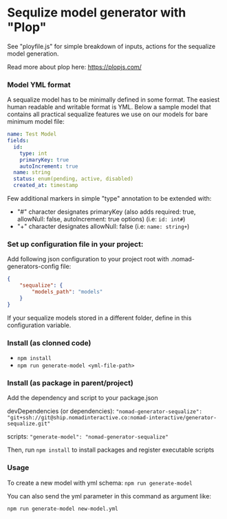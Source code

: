 # Sequlize model generator with "Plop"

See "ployfile.js" for simple breakdown of inputs, actions for the sequalize model generation.

Read more about plop here: https://plopjs.com/


### Model YML format

A sequalize model has to be minimally defined in some format. The easiest human readable and writable format is YML. Below a sample model that contains all practical sequalize features we use on our models for bare minimum model file:

```yml
name: Test Model
fields:
  id:
	type: int
	primaryKey: true
	autoIncrement: true
  name: string
  status: enum(pending, active, disabled)
  created_at: timestamp
```

Few additional markers in simple "type" annotation to be extended with:

- "#" character designates primaryKey (also adds required: true, allowNull: false, autoIncrement: true options) (i.e: ```id: int#```)
- "+" character designates allowNull: false (i.e: ```name: string+```)


### Set up configuration file in your project:

Add following json configuration to your project root with .nomad-generators-config file:

```json
{
    "sequalize": {
        "models_path": "models"
    }
}
```

If your sequalize models stored in a different folder, define in this configuration variable.


### Install (as clonned code)

- ```npm install```
- ```npm run generate-model <yml-file-path>```


### Install (as package in parent/project)

Add the dependency and script to your package.json

devDependencies (or dependencies):
```"nomad-generator-sequalize": "git+ssh://git@ship.nomadinteractive.co:nomad-interactive/generator-sequalize.git"```

scripts:
```"generate-model": "nomad-generator-sequalize"```

Then, run
```npm install```
to install packages and register executable scripts


### Usage

To create a new model with yml schema:
```npm run generate-model```

You can also send the yml parameter in this command as argument like:

```npm run generate-model new-model.yml```


